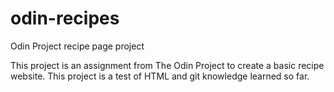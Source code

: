 # odin-recipes
Odin Project recipe page project

This project is an assignment from The Odin Project to create a
basic recipe website. This project is a test of HTML and git
knowledge learned so far.